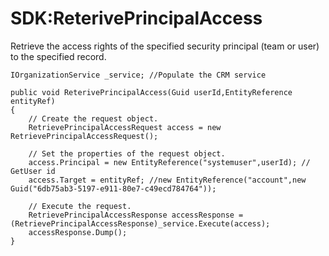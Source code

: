 # SDK:ReterivePrincipalAccess
Retrieve the access rights of the specified security principal (team or user) to the specified record.

```
IOrganizationService _service; //Populate the CRM service

public void ReterivePrincipalAccess(Guid userId,EntityReference entityRef)
{
	// Create the request object.
	RetrievePrincipalAccessRequest access = new RetrievePrincipalAccessRequest();

	// Set the properties of the request object.
	access.Principal = new EntityReference("systemuser",userId); // GetUser id
	access.Target = entityRef; //new EntityReference("account",new Guid("6db75ab3-5197-e911-80e7-c49ecd784764"));

	// Execute the request.
	RetrievePrincipalAccessResponse accessResponse = (RetrievePrincipalAccessResponse)_service.Execute(access);
	accessResponse.Dump();
}
```
